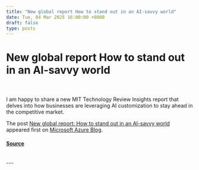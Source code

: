 ```yaml
---
title: "New global report How to stand out in an AI-savvy world"
date: Tue, 04 Mar 2025 16:00:00 +0000
draft: false
type: posts
---
```

# New global report How to stand out in an AI-savvy world

<br/>

<br/>
I am happy to share a new MIT Technology Review Insights report that delves into how businesses are leveraging AI customization to stay ahead in the competitive market.

The post [New global report: How to stand out in an AI-savvy world](https://azure.microsoft.com/en-us/blog/new-global-report-how-to-stand-out-in-an-ai-savvy-world/) appeared first on [Microsoft Azure Blog](https://azure.microsoft.com/en-us/blog).

#### [Source](https://azure.microsoft.com/en-us/blog/new-global-report-how-to-stand-out-in-an-ai-savvy-world/)

<br/>
---
